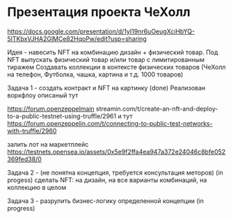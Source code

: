 # Презентация проекта ЧеХолл

https://docs.google.com/presentation/d/1yI19nr6uOeugXciHbYQ-5lTKbxVJHA2GlMCe82HqoPw/edit?usp=sharing

Идея - навесить NFT на комбинацию дизайн + физический товар.
Под NFT выпускать физический товар и/или товар с лимитированным тиражем
Создавать коллекции в контексте физических товаров (ЧеХолл на телефон, Футболка, чашка, картина и т.д. 1000 товаров)

Задача 1 - создать контракт и NFT на картинку (done)
Реализован воркфлоу описаный тут 

https://forum.openzeppelmain streamin.com/t/create-an-nft-and-deploy-to-a-public-testnet-using-truffle/2961
и тут
https://forum.openzeppelin.com/t/connecting-to-public-test-networks-with-truffle/2960

залить лот на маркетплейс
https://testnets.opensea.io/assets/0x5e9f2ffa4ea947a372e24046c8bfe052369fed38/0

Задача 2 - (не понятна концепция, требуется консультация меторов) (in progess)
сделать NFT: на дизайн, на все варианты комбинаций, на коллекцию в целом

Задача 3 - разрулить бизнес-логику определенной концепции (in progress)

